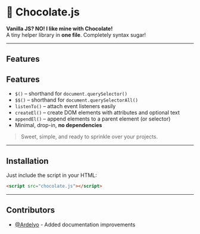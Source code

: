 # 🍫 Chocolate.js
**Vanilla JS? NO! I like mine with Chocolate!**  
A tiny helper library in **one file**. Completely syntax sugar!

---

## Features
## Features
- `$()` – shorthand for `document.querySelector()`  
- `$$()` – shorthand for `document.querySelectorAll()`  
- `listenTo()` – attach event listeners easily  
- `createEl()` – create DOM elements with attributes and optional text  
- `appendEl()` – append elements to a parent element (or selector)
- Minimal, drop-in, **no dependencies**

> Sweet, simple, and ready to sprinkle over your projects.

---

## Installation
Just include the script in your HTML:
```html
<script src="chocolate.js"></script>
```

---

## Contributors
- [@Ardelyo](https://github.com/Ardelyo) - Added documentation improvements
